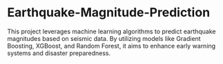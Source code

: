 # Earthquake-Magnitude-Prediction
This project leverages machine learning algorithms to predict earthquake magnitudes based on seismic data. By utilizing models like Gradient Boosting, XGBoost, and Random Forest, it aims to enhance early warning systems and disaster preparedness.
